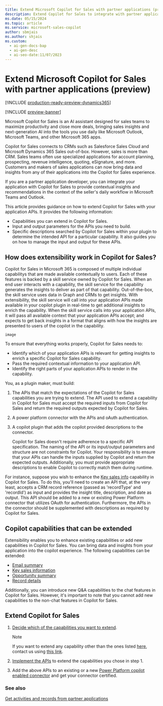 ```yaml
---
title: Extend Microsoft Copilot for Sales with partner applications (preview)
description: Extend Copilot for Sales to integrate with partner applications to provide contextual insights and recommendations in Teams and Outlook.
ms.date: 05/15/2024
ms.topic: article
ms.service: microsoft-sales-copilot
author: sbmjais
ms.author: shjais
ms.custom:
  - ai-gen-docs-bap
  - ai-gen-desc
  - ai-seo-date:11/07/2023
---
```


# Extend Microsoft Copilot for Sales with partner applications (preview)

[!INCLUDE [production-ready-preview-dynamics365](~/../shared-content/shared/preview-includes/production-ready-preview-dynamics365.md)]

[!INCLUDE [preview-banner](~/../shared-content/shared/preview-includes/preview-banner.md)]

Microsoft Copilot for Sales is an AI assistant designed for sales teams to maximize productivity and close more deals, bringing sales insights and next-generation AI into the tools you use daily like Microsoft Outlook, Microsoft Teams, and other Microsoft 365 apps.

Copilot for Sales connects to CRMs such as Salesforce Sales Cloud and Microsoft Dynamics 365 Sales out-of-box. However, sales is more than CRM. Sales teams often use specialized applications for account planning, prospecting, revenue intelligence, quoting, eSignature, and more. Customers and makers of sales applications can now bring data and insights from any of their applications into the Copilot for Sales experience. 

If you are a partner application developer, you can integrate your application with Copilot for Sales to provide contextual insights and recommendations in the context of the seller's daily workflow in Microsoft Teams and Outlook.

This article provides guidance on how to extend Copilot for Sales with your application APIs. It provides the following information:
- Capabilities you can extend in Copilot for Sales.
- Input and output parameters for the APIs you need to build.
- Specific descriptions searched by Copilot for Sales within your plugin to determine the intended API for a particular capability. It also guides you on how to manage the input and output for these APIs. 

## How does extensibility work in Copilot for Sales?

Copilot for Sales in Microsoft 365 is composed of multiple individual capabilitys that are made available contextually to users. Each of these features is backed by a skill service owned by Copilot for Sales. When an end user interacts with a capability, the skill service for the capability generates the insights to deliver as part of that capability. Out-of-the-box, the skill service uses data in Graph and CRMs to get insights. With extensibility, the skill service will call into your application APIs made available in your copilot plugin in real-time to get additional insights to enrich the capability. When the skill service calls into your application APIs, it will pass all available context that your application APIs accept; and expects to get back insights in a format that aligns with how the insights are presented to users of the copilot in the capability.

`image`

To ensure that everything works properly, Copilot for Sales needs to:
- Identify which of your application APIs is relevant for getting insights to enrich a specific Copilot for Sales capability.
- Pass the required contextual information to your application API.
- Identify the right parts of your application APIs to render in the capability.


You, as a plugin maker, must build:
1. The APIs that match the expectations of the Copilot for Sales capabilities you are trying to extend. The API used to extend a capability in Copilot for Sales must accept the required inputs from Copilot for Sales and return the required outputs expected by Copilot for Sales.
1. A power platform connector with the APIs and oAuth authentication.
1. A copilot plugin that adds the copilot provided descriptions to the connector.

    Copilot for Sales doesn't require adherence to a specific API specification. The naming of the API or its input/output parameters and structure are not constraints for Copilot. Your responsibility is to ensure that your APIs can handle the inputs supplied by Copilot and return the expected outputs. Additionally, you must provide appropriate descriptions to enable Copilot to correctly match them during runtime.

For instance, suppose you wish to enhance the [Key sales info](key-sales-info.md) capability in Copilot for Sales. To do this, you'll need to create an API that, at the very least, accepts a CRM record reference (passed as 'recordType' and 'recordId') as input and provides the insight title, description, and date as output. This API should be added to a new or existing Power Platform connector that utilizes OAuth for authentication. Furthermore, the APIs in the connector should be supplemented with descriptions as required by Copilot for Sales.

## Copilot capabilities that can be extended

Extensibility enables you to enhance existing capabilities or add new capabilities in Copilot for Sales. You can bring data and insights from your application into the copilot experience. The following capabilities can be extended:
- [Email summary](email-summary-premium.md)
- [Key sales information](key-sales-info.md)
- [Opportunity summary](view-opportunity-summary.md)
- [Record details](view-record-details.md)

Additionally, you can introduce new Q&A capabilities to the chat features in Copilot for Sales. However, it's important to note that you cannot add new capabilities to the non-chat features in Copilot for Sales.

## Extend Copilot for Sales

1. [Decide which of the capabilities you want to extend](#copilot-capabilities-that-can-be-extended).
    
    > [!NOTE]
    > If you want to extend any capability other than the ones listed [here](#copilot-capabilities-that-can-be-extended), contact us using [this link](https://aka.ms/SalesCopilotPartnerSignUp).

2. [Implement the APIs](build-apis.md) to extend the capabilities you chose in step 1.

3. Add the above APIs to an existing or a new [Power Platform copilot enabled connector](https://go.microsoft.com/fwlink/?linkid=2251841) and get your connector certified.


### See also

[Get activities and records from partner applications](api-ref-partner-apps.md)